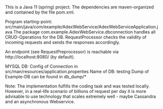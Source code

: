 This is a Java 11 (spring) project.
The dependencies are maven-organized and contained by the file pom.xml.  

Program starting-point: 
src/main/java/com/example/AdexWebService/AdexWebServiceApplication.java
The package com.example.AdexWebService.dbconnection handles all CRUD-Operations for the DB.
RequestProcessor checks the validity of incoming requests and sends the responses accordingly.

An endpoint (see RequestPreprocessor) is reachable via http://localhost:8080/<path> (by default).

MYSQL DB:
Config of Connection in src/man/resources/application.properties
Name of DB: testing
Dump of Example-DB can be found in db_dump/*

Note:
The implementation fulfills the coding task and was tested locally.
However, in a real-life scenario of billions of request per day it is more 
advisable to use technology that scales extremely well -
maybe Cassandra and an asynchronous Webservice.
